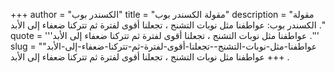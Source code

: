 +++
author = "الكسندر بوب"
title = "مقولة الكسندر بوب"
description = "مقولة الكسندر بوب: عواطفنا مثل نوبات التشنج ، تجعلنا أقوى لفترة ثم تتركنا ضعفاء إلى الأبد ."
quote = '''عواطفنا مثل نوبات التشنج ، تجعلنا أقوى لفترة ثم تتركنا ضعفاء إلى الأبد .'''
slug = "عواطفنا-مثل-نوبات-التشنج--تجعلنا-أقوى-لفترة-ثم-تتركنا-ضعفاء-إلى-الأبد"
+++
عواطفنا مثل نوبات التشنج ، تجعلنا أقوى لفترة ثم تتركنا ضعفاء إلى الأبد .
